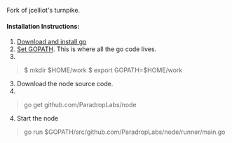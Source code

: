 Fork of jcelliot's turnpike. 

#### Installation Instructions:
1. [Download and install go](http://www.jeffduckett.com/blog/55096fe3c6b86364cef12da5/installing-go-1-4-2-on-ubuntu-(trusty)-14-04.html)
2. [Set GOPATH](https://golang.org/doc/code.html). This is where all the go code lives. 
3. 
> $ mkdir $HOME/work
> $ export GOPATH=$HOME/work

3. Download the node source code.
4. 
> go get github.com/ParadropLabs/node

4. Start the node
> go run $GOPATH/src/github.com/ParadropLabs/node/runner/main.go
